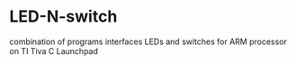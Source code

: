 # LED-N-switch
combination of programs interfaces LEDs and switches for ARM processor on TI Tiva C Launchpad
